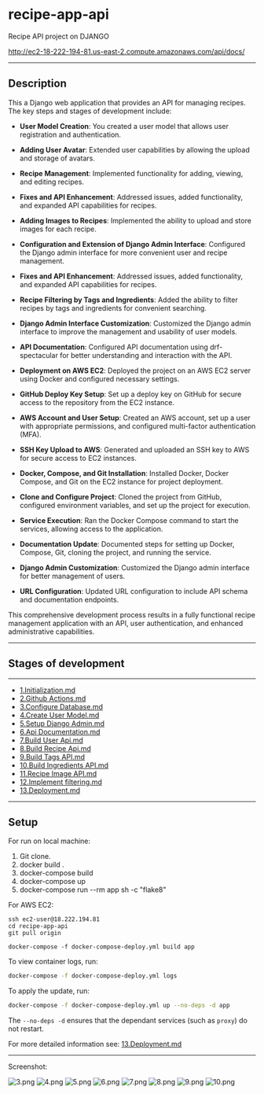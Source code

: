 # recipe-app-api
Recipe API project on DJANGO

http://ec2-18-222-194-81.us-east-2.compute.amazonaws.com/api/docs/

___
## Description

This a Django web application that provides an API for managing recipes. The key steps and stages of development include:

- **User Model Creation**: You created a user model that allows user registration and authentication.

- **Adding User Avatar**: Extended user capabilities by allowing the upload and storage of avatars.

- **Recipe Management**: Implemented functionality for adding, viewing, and editing recipes.

- **Fixes and API Enhancement**: Addressed issues, added functionality, and expanded API capabilities for recipes.

- **Adding Images to Recipes**: Implemented the ability to upload and store images for each recipe.

- **Configuration and Extension of Django Admin Interface**: Configured the Django admin interface for more convenient user and recipe management.

- **Fixes and API Enhancement**: Addressed issues, added functionality, and expanded API capabilities for recipes.

- **Recipe Filtering by Tags and Ingredients**: Added the ability to filter recipes by tags and ingredients for convenient searching.

- **Django Admin Interface Customization**: Customized the Django admin interface to improve the management and usability of user models.

- **API Documentation**: Configured API documentation using drf-spectacular for better understanding and interaction with the API.

- **Deployment on AWS EC2**: Deployed the project on an AWS EC2 server using Docker and configured necessary settings.

- **GitHub Deploy Key Setup**: Set up a deploy key on GitHub for secure access to the repository from the EC2 instance.

- **AWS Account and User Setup**: Created an AWS account, set up a user with appropriate permissions, and configured multi-factor authentication (MFA).

- **SSH Key Upload to AWS**: Generated and uploaded an SSH key to AWS for secure access to EC2 instances.

- **Docker, Compose, and Git Installation**: Installed Docker, Docker Compose, and Git on the EC2 instance for project deployment.

- **Clone and Configure Project**: Cloned the project from GitHub, configured environment variables, and set up the project for execution.

- **Service Execution**: Ran the Docker Compose command to start the services, allowing access to the application.

- **Documentation Update**: Documented steps for setting up Docker, Compose, Git, cloning the project, and running the service.

- **Django Admin Customization**: Customized the Django admin interface for better management of users.

- **URL Configuration**: Updated URL configuration to include API schema and documentation endpoints.

This comprehensive development process results in a fully functional recipe management application with an API, user
authentication, and enhanced administrative capabilities.
___

## Stages of development

___
- [1.Initialization.md](Documentation%2F1.Initialization.md)
- [2.Github Actions.md](Documentation%2F2.Github%20Actions.md)
- [3.Configure Database.md](Documentation%2F3.Configure%20Database.md)
- [4.Create User Model.md](Documentation%2F4.Create%20User%20Model.md)
- [5.Setup Django Admin.md](Documentation%2F5.Setup%20Django%20Admin.md)
- [6.Api Documentation.md](Documentation%2F6.Api%20Documentation.md)
- [7.Build User Api.md](Documentation%2F7.Build%20User%20Api.md)
- [8.Build Recipe Api.md](Documentation%2F8.Build%20Recipe%20Api.md)
- [9.Build Tags API.md](Documentation%2F9.Build%20Tags%20API.md)
- [10.Build Ingredients API.md](Documentation%2F10.Build%20Ingredients%20API.md)
- [11.Recipe Image API.md](Documentation%2F11.Recipe%20Image%20API.md)
- [12.Implement filtering.md](Documentation%2F12.Implement%20filtering.md)
- [13.Deployment.md](Documentation%2F13.Deployment.md)

___

## Setup

For run on local machine:

1. Git clone.
2. docker build .
3. docker-compose build
4. docker-compose up
5. docker-compose run --rm app sh -c "flake8"

For AWS EC2:

```shell
ssh ec2-user@18.222.194.81
cd recipe-app-api
git pull origin

docker-compose -f docker-compose-deploy.yml build app
```

To view container logs, run:

```sh
docker-compose -f docker-compose-deploy.yml logs
```

To apply the update, run:

```sh
docker-compose -f docker-compose-deploy.yml up --no-deps -d app
```

The `--no-deps -d` ensures that the dependant services (such as `proxy`) do not restart.

For more detailed information see:
[13.Deployment.md](Documentation%2F13.Deployment.md)
___

Screenshot:

![3.png](Documentation%2FImg%2F3.png)
![4.png](Documentation%2FImg%2F4.png)
![5.png](Documentation%2FImg%2F5.png)
![6.png](Documentation%2FImg%2F6.png)
![7.png](Documentation%2FImg%2F7.png)
![8.png](Documentation%2FImg%2F8.png)
![9.png](Documentation%2FImg%2F9.png)
![10.png](Documentation%2FImg%2F10.png)
